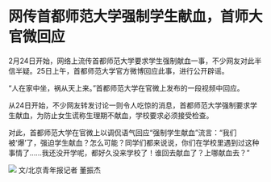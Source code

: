 # 网传首都师范大学强制学生献血，首师大官微回应

2月24日开始，网络上流传首都师范大学要求学生强制献血一事，不少网友对此半信半疑。25日上午，首都师范大学官方微博回应此事，进行公开辟谣。

“人在家中坐，祸从天上来。”首都师范大学在官微上发布的一段视频中回应。

从24日开始，不少网友转发讨论一则令人吃惊的消息，首都师范大学强制要求学生献血，为防止女生谎称生理期不献血，学校要求必须接受检查。

对此，首都师范大学在官微上以调侃语气回应“强制学生献血”流言：“我们被‘爆’了，强迫学生献血？怎么可能？同学们都来说说，你们在学校里遇到过这种事情了……我还没开学呢，都好久没来学校了！谁回去献血了？上哪献血去？”

![](https://inews.gtimg.com/om_bt/OVCMAymE7cTwnVY3d1ohD734xwSIP7AHBdGOqWjIPsdCkAA/1000)
文/北京青年报记者 董振杰

